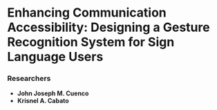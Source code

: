 # Enhancing Communication Accessibility: Designing a Gesture Recognition System for Sign Language Users

### Researchers
- **John Joseph M. Cuenco**
- **Krisnel A. Cabato**
